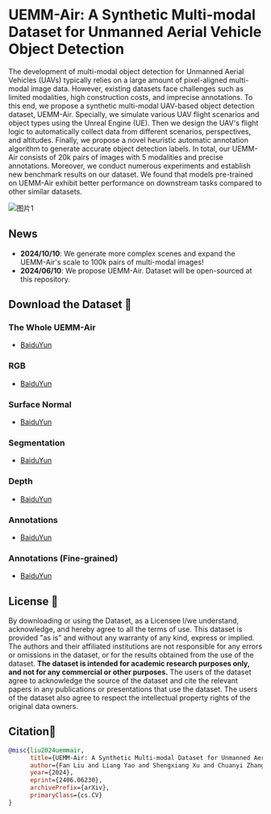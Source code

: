 # UEMM-Air: A Synthetic Multi-modal Dataset for Unmanned Aerial Vehicle Object Detection

The development of multi-modal object detection for Unmanned Aerial Vehicles (UAVs) typically relies on a large amount of pixel-aligned multi-modal image data. However, existing datasets face challenges such as limited modalities, high construction costs, and imprecise annotations. To this end, we propose a synthetic multi-modal UAV-based object detection dataset, UEMM-Air. Specially, we simulate various UAV flight scenarios and object types using the Unreal Engine (UE). Then we design the UAV's flight logic to automatically collect data from different scenarios, perspectives, and altitudes. Finally, we propose a novel heuristic automatic annotation algorithm to generate accurate object detection labels. In total, our UEMM-Air consists of 20k pairs of images with 5 modalities and precise annotations. 
Moreover, we conduct numerous experiments and establish new benchmark results on our dataset. We found that models pre-trained on UEMM-Air exhibit better performance on downstream tasks compared to other similar datasets. 

![图片1](https://github.com/1e12Leon/UEMM-Air/assets/44053847/56f0e7b2-a757-4386-a47c-bceada76b79c)


## News

- **2024/10/10**: We generate more complex scenes and expand the UEMM-Air's scale to 100k pairs of multi-modal images!
- **2024/06/10**: We propose UEMM-Air. Dataset will be open-sourced at this repository.
  
## Download the Dataset 📂

### The Whole UEMM-Air
*  [BaiduYun](https://pan.baidu.com/s/1tny1Y8XS0K9bvBdWcToe8g?pwd=y6i7) 

### RGB
*  [BaiduYun](https://pan.baidu.com/s/1zrnhQtPC2OQM4TK2IEUBEA?pwd=tlw0) 

### Surface Normal
*  [BaiduYun](https://pan.baidu.com/s/1oGzXY56K4yfN0muNyInmuw?pwd=67mj) 

### Segmentation
*  [BaiduYun](https://pan.baidu.com/s/1gQDNFrDtaI-EQhXUifqvhQ?pwd=uum6) 

### Depth
*  [BaiduYun](https://pan.baidu.com/s/1HcHukVPYz6gTBQl5k7mc1Q?pwd=boep) 

### Annotations
*  [BaiduYun](https://pan.baidu.com/s/1jlLoKPE-nSvl148Wxpcm_A?pwd=zwo7) 

### Annotations (Fine-grained)
*  [BaiduYun](https://pan.baidu.com/s/1O3XUfcv1zq6gPGglaoP5ag?pwd=6sb5)


## License 🚨
By downloading or using the Dataset, as a Licensee I/we understand, acknowledge, and hereby agree to all the terms of use. This dataset is provided "as is" and without any warranty of any kind, express or implied. The authors and their affiliated institutions are not responsible for any errors or omissions in the dataset, or for the results obtained from the use of the dataset. **The dataset is intended for academic research purposes only, and not for any commercial or other purposes.** The users of the dataset agree to acknowledge the source of the dataset and cite the relevant papers in any publications or presentations that use the dataset. The users of the dataset also agree to respect the intellectual property rights of the original data owners.

## Citation🎈

```bibtex
@misc{liu2024uemmair,
      title={UEMM-Air: A Synthetic Multi-modal Dataset for Unmanned Aerial Vehicle Object Detection}, 
      author={Fan Liu and Liang Yao and Shengxiang Xu and Chuanyi Zhang and Xinlei Zhang and Ting Wu},
      year={2024},
      eprint={2406.06230},
      archivePrefix={arXiv},
      primaryClass={cs.CV}
}
```
